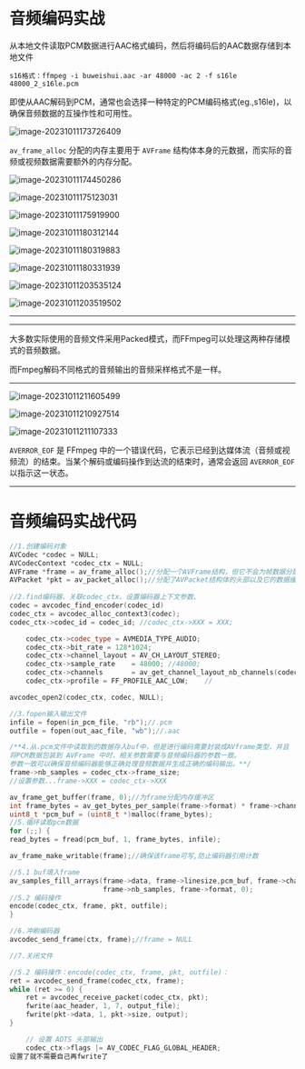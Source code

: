 # 音频编码实战

从本地⽂件读取PCM数据进⾏AAC格式编码，然后将编码后的AAC数据存储到本地⽂件

```
s16格式：ffmpeg -i buweishui.aac -ar 48000 -ac 2 -f s16le 48000_2_s16le.pcm
```

即使从AAC解码到PCM，通常也会选择一种特定的PCM编码格式(eg.,s16le)，以确保音频数据的互操作性和可用性。

![image-20231011173726409](https://my-figures.oss-cn-beijing.aliyuncs.com/Figures/image-20231011173726409.png)

`av_frame_alloc` 分配的内存主要用于 `AVFrame` 结构体本身的元数据，而实际的音频或视频数据需要额外的内存分配。

![image-20231011174450286](https://my-figures.oss-cn-beijing.aliyuncs.com/Figures/image-20231011174450286.png)

![image-20231011175123031](https://my-figures.oss-cn-beijing.aliyuncs.com/Figures/image-20231011175123031.png)

![image-20231011175919900](https://my-figures.oss-cn-beijing.aliyuncs.com/Figures/image-20231011175919900.png)

![image-20231011180312144](https://my-figures.oss-cn-beijing.aliyuncs.com/Figures/image-20231011180312144.png)

![image-20231011180319883](https://my-figures.oss-cn-beijing.aliyuncs.com/Figures/image-20231011180319883.png)

![image-20231011180331939](https://my-figures.oss-cn-beijing.aliyuncs.com/Figures/image-20231011180331939.png)

![image-20231011203535124](https://my-figures.oss-cn-beijing.aliyuncs.com/Figures/image-20231011203535124.png)

![image-20231011203519502](https://my-figures.oss-cn-beijing.aliyuncs.com/Figures/image-20231011203519502.png)

-----

---------

大多数实际使用的音频文件采用Packed模式，而FFmpeg可以处理这两种存储模式的音频数据。

而Fmpeg解码不同格式的⾳频输出的⾳频采样格式不是⼀样。

----------

![image-20231011211605499](https://my-figures.oss-cn-beijing.aliyuncs.com/Figures/image-20231011211605499.png)

![image-20231011210927514](https://my-figures.oss-cn-beijing.aliyuncs.com/Figures/image-20231011210927514.png)

![image-20231011211107333](https://my-figures.oss-cn-beijing.aliyuncs.com/Figures/image-20231011211107333.png)

`AVERROR_EOF` 是 FFmpeg 中的一个错误代码，它表示已经到达媒体流（音频或视频流）的结束。当某个解码或编码操作到达流的结束时，通常会返回 `AVERROR_EOF` 以指示这一状态。

----------------------

# 音频编码实战代码



```c++
//1.创建编码对象
AVCodec *codec = NULL;
AVCodecContext *codec_ctx = NULL;
AVFrame *frame = av_frame_alloc();//分配一个AVFrame结构，但它不会为帧数据分配实际的内存缓冲区
AVPacket *pkt = av_packet_alloc();//分配了AVPacket结构体的头部以及它的数据缓冲区   
        
//2.find编码器、关联codec_ctx、设置编码器上下文参数、
codec = avcodec_find_encoder(codec_id)    
codec_ctx = avcodec_alloc_context3(codec);   
codec_ctx->codec_id = codec_id; //codec_ctx->XXX = XXX;

    codec_ctx->codec_type = AVMEDIA_TYPE_AUDIO;
    codec_ctx->bit_rate = 128*1024;
    codec_ctx->channel_layout = AV_CH_LAYOUT_STEREO;
    codec_ctx->sample_rate    = 48000; //48000;
    codec_ctx->channels       = av_get_channel_layout_nb_channels(codec_ctx->channel_layout);
    codec_ctx->profile = FF_PROFILE_AAC_LOW;    //

avcodec_open2(codec_ctx, codec, NULL);

//3.fopen输入输出文件
infile = fopen(in_pcm_file, "rb");//.pcm
outfile = fopen(out_aac_file, "wb");//.aac

/**4.从.pcm文件中读取到的数据存入buf中，但是进行编码需要封装成AVframe类型，并且
将PCM数据包装到 AVFrame 中时，相关参数需要与音频编码器的参数一致。
参数一致可以确保音频编码器能够正确处理音频数据并生成正确的编码输出。**/
frame->nb_samples = codec_ctx->frame_size;
//设置参数...frame->XXX = codec_ctx->XXX 

av_frame_get_buffer(frame, 0);//为frame分配内存缓冲区
int frame_bytes = av_get_bytes_per_sample(frame->format) * frame->channels * frame->nb_samples;
uint8_t *pcm_buf = (uint8_t *)malloc(frame_bytes);
//5.循环读取pcm数据
for (;;) {
read_bytes = fread(pcm_buf, 1, frame_bytes, infile);

av_frame_make_writable(frame);//确保该frame可写,防止编码器引用计数

//5.1 buf填入frame
av_samples_fill_arrays(frame->data, frame->linesize,pcm_buf, frame->channels,
                       frame->nb_samples, frame->format, 0);
//5.2 编码操作
encode(codec_ctx, frame, pkt, outfile);
}

//6.冲刷编码器
avcodec_send_frame(ctx, frame);//frame = NULL

//7.关闭文件
```

```c++
//5.2 编码操作：encode(codec_ctx, frame, pkt, outfile)：
ret = avcodec_send_frame(codec_ctx, frame);
while (ret >= 0) {
    ret = avcodec_receive_packet(codec_ctx, pkt);
    fwrite(aac_header, 1, 7, output_file);
    fwrite(pkt->data, 1, pkt->size, output);
}

    // 设置 ADTS 头部输出
    codec_ctx->flags |= AV_CODEC_FLAG_GLOBAL_HEADER;
设置了就不需要自己再fwrite了
```

